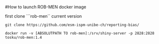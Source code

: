 #How to launch ROB-MEN docker image

first clone ```rob-men`` current version

```git clone https://github.com/esm-ispm-unibe-ch/reporting-bias/```

```docker run -v [ABSOLUTPATH TO rob-men]:/srv/shiny-server -p 2828:2828 tosku/rob-men:1.4```
